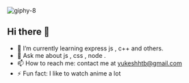

![giphy-8](https://github.com/user-attachments/assets/991663f0-6442-46b2-a346-e06983ccaf7d)

## Hi there 👋                       



- 🌱 I’m currently learning express js , c++ and others.
- 💬 Ask me about js , css , node .
- 📫 How to reach me: contact me at yukeshhtb@gmail.com
- ⚡ Fun fact: I like to watch anime a lot


